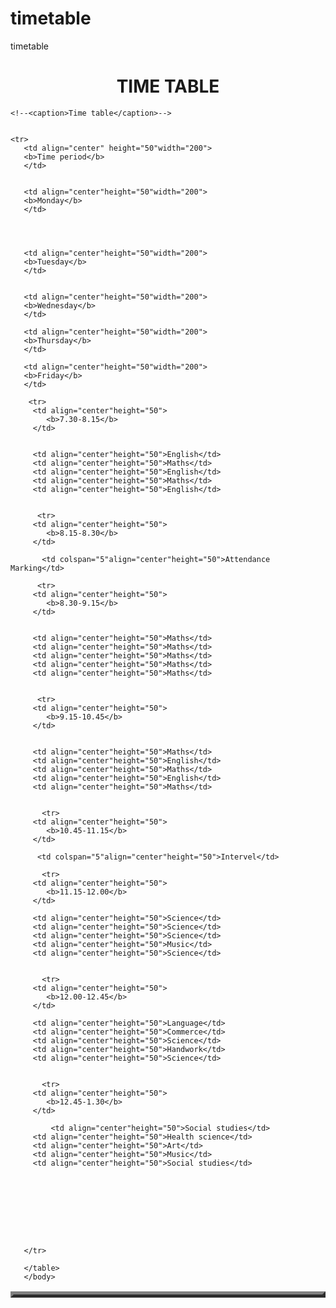 # timetable
timetable
<!DOCTYPE html>
<html>
    <body>
    <center><h1>TIME TABLE</h1></center>
    <table border="5" cellspacing="0"align="center">
    
    <!--<caption>Time table</caption>-->
     

    <tr>
       <td align="center" height="50"width="200">
       <b>Time period</b>
       </td>
     

       <td align="center"height="50"width="200">
       <b>Monday</b>
       </td>

      

       
       <td align="center"height="50"width="200">
       <b>Tuesday</b>
       </td>


       <td align="center"height="50"width="200">
       <b>Wednesday</b>
       </td>

       <td align="center"height="50"width="200">
       <b>Thursday</b>
       </td>

       <td align="center"height="50"width="200">
       <b>Friday</b>
       </td>

        <tr>
         <td align="center"height="50">
            <b>7.30-8.15</b>
         </td>

        
         <td align="center"height="50">English</td>
         <td align="center"height="50">Maths</td>
         <td align="center"height="50">English</td>
         <td align="center"height="50">Maths</td>
         <td align="center"height="50">English</td>
         

          <tr>
         <td align="center"height="50">
            <b>8.15-8.30</b>
         </td>

           <td colspan="5"align="center"height="50">Attendance Marking</td>

          <tr>
         <td align="center"height="50">
            <b>8.30-9.15</b>
         </td>

           
         <td align="center"height="50">Maths</td>
         <td align="center"height="50">Maths</td>
         <td align="center"height="50">Maths</td>
         <td align="center"height="50">Maths</td>
         <td align="center"height="50">Maths</td>
         

          <tr>
         <td align="center"height="50">
            <b>9.15-10.45</b>
         </td>
  
              
         <td align="center"height="50">Maths</td>
         <td align="center"height="50">English</td>
         <td align="center"height="50">Maths</td>
         <td align="center"height="50">English</td>
         <td align="center"height="50">Maths</td>
         

           <tr>
         <td align="center"height="50">
            <b>10.45-11.15</b>
         </td>

          <td colspan="5"align="center"height="50">Intervel</td>
       
           <tr>
         <td align="center"height="50">
            <b>11.15-12.00</b>
         </td>

         <td align="center"height="50">Science</td>
         <td align="center"height="50">Science</td>
         <td align="center"height="50">Science</td>
         <td align="center"height="50">Music</td>
         <td align="center"height="50">Science</td>
         

           <tr>
         <td align="center"height="50">
            <b>12.00-12.45</b>
         </td>

         <td align="center"height="50">Language</td>
         <td align="center"height="50">Commerce</td>
         <td align="center"height="50">Science</td>
         <td align="center"height="50">Handwork</td>
         <td align="center"height="50">Science</td>
         
      
           <tr>
         <td align="center"height="50">
            <b>12.45-1.30</b>
         </td>

             <td align="center"height="50">Social studies</td>
         <td align="center"height="50">Health science</td>
         <td align="center"height="50">Art</td>
         <td align="center"height="50">Music</td>
         <td align="center"height="50">Social studies</td>

         
      

         

      

     
       </tr> 

       </table>
       </body>
</html>
